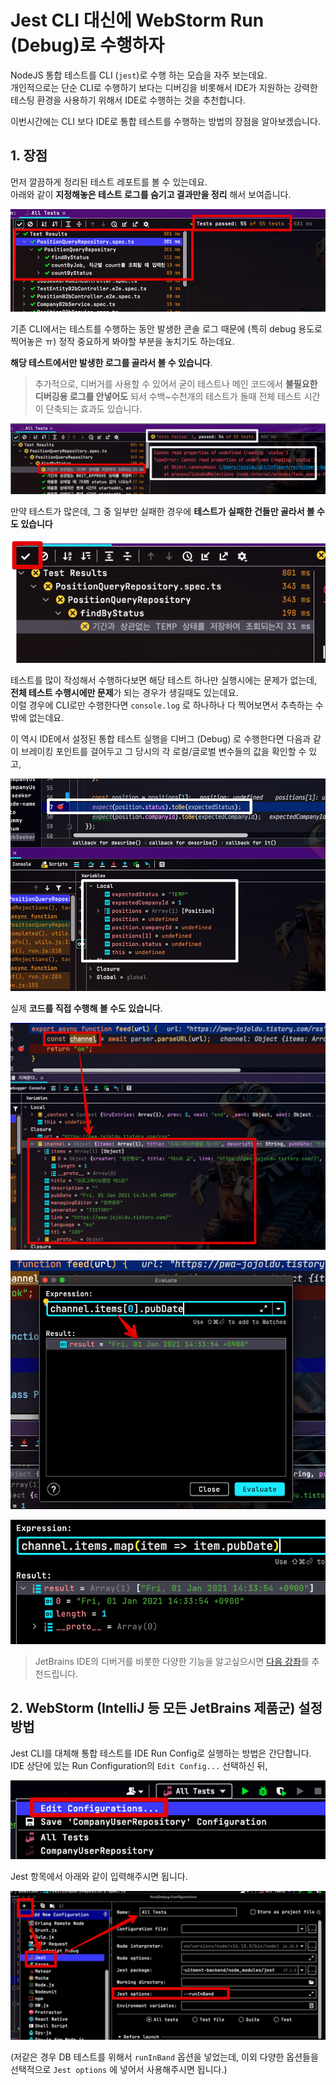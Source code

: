 # Jest CLI 대신에 WebStorm Run (Debug)로 수행하자

NodeJS 통합 테스트를 CLI (`jest`)로 수행 하는 모습을 자주 보는데요.  
개인적으로는 단순 CLI로 수행하기 보다는 디버깅을 비롯해서 IDE가 지원하는 강력한 테스팅 환경을 사용하기 위해서 IDE로 수행하는 것을 추천합니다.  

이번시간에는 CLI 보다 IDE로 통합 테스트를 수행하는 방법의 장점을 알아보겠습니다.

## 1. 장점

먼저 깔끔하게 정리된 테스트 레포트를 볼 수 있는데요.  
아래와 같이 **지정해놓은 테스트 로그를 숨기고 결과만을 정리** 해서 보여줍니다.

![run1](./images/run1.png)

기존 CLI에서는 테스트를 수행하는 동안 발생한 콘솔 로그 때문에 (특히 debug 용도로 찍어놓은 ㅠ) 정작 중요하게 봐야할 부분을 놓치기도 하는데요.  

**해당 테스트에서만 발생한 로그를 골라서 볼 수 있습니다**.  

> 추가적으로, 디버거를 사용할 수 있어서 굳이 테스트나 메인 코드에서 **불필요한 디버깅용 로그를 안넣어도** 되서 수백~수천개의 테스트가 돌때 전체 테스트 시간이 단축되는 효과도 있습니다.

![run2](./images/run2.png)

만약 테스트가 많은데, 그 중 일부만 실패한 경우에 **테스트가 실패한 건들만 골라서 볼 수도 있습니다**

![run3](./images/run3.png)

테스트를 많이 작성해서 수행하다보면 해당 테스트 하나만 실행시에는 문제가 없는데, **전체 테스트 수행시에만 문제**가 되는 경우가 생길때도 있는데요.  
이럴 경우에 CLI로만 수행한다면 `console.log` 로 하나하나 다 찍어보면서 추측하는 수 밖에 없는데요.  

이 역시 IDE에서 설정된 통합 테스트 실행을 디버그 (Debug) 로 수행한다면 다음과 같이 브레이킹 포인트를 걸어두고 그 당시의 각 로컬/글로벌 변수들의 값을 확인할 수 있고,

![run4](./images/run4.png)

실제 **코드를 직접 수행해 볼 수도 있습니다**.

![run5](./images/run5.png)

![run6](./images/run6.png)

![run7](./images/run7.png)


> JetBrains IDE의 디버거를 비롯한 다양한 기능을 알고싶으시면 [다음 강좌](http://bit.ly/2NTJBeR)를 추천드립니다.

## 2. WebStorm (IntelliJ 등 모든 JetBrains 제품군) 설정 방법

Jest CLI를 대체해 통합 테스트를 IDE Run Config로 실행하는 방법은 간단합니다.  
IDE 상단에 있는 Run Configuration의 `Edit Config...` 선택하신 뒤,

![config1](./images/config1.png)

Jest 항목에서 아래와 같이 입력해주시면 됩니다.

![config2](./images/config2.png)

(저같은 경우 DB 테스트를 위해서 `runInBand` 옵션을 넣었는데, 이외 다양한 옵션들을 선택적으로 `Jest options` 에 넣어서 사용해주시면 됩니다.)
